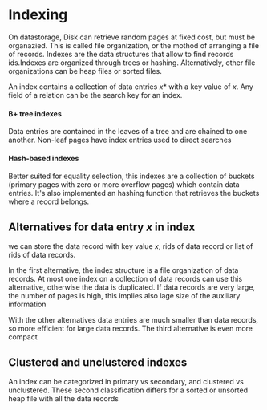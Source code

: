 # Indexing
On datastorage, Disk can retrieve random pages at fixed cost, but must be organazied. This is called file organization, or the mothod of arranging a file of records. Indexes are the data structures that allow to find records ids.Indexes are organized through trees or hashing.
Alternatively, other file organizations can be heap files or sorted files.

An index contains a collection of data entries $x*$ with a key value of $x$. Any field of a relation can be the search key for an index.

#### B+ tree indexes
Data entries are contained in the leaves of a tree and are chained to one another. Non-leaf pages have index entries used to direct searches

#### Hash-based indexes
Better suited for equality selection, this indexes are a collection of buckets (primary pages with zero or more overflow pages) which contain data entries. It's also implemented an hashing function that retrieves the buckets where a record belongs.

## Alternatives for data entry $x$ in index
we can store the data record with key value $x$, rids of data record or list of rids of data records.

In the first alternative, the index structure is a file organization of data records. At most one index on a collection of data records can use this alternative, otherwise the data is duplicated. If data records are very large, the number of pages is high, this implies also lage size of the auxiliary information

With the other alternatives data entries are much smaller than data records, so more efficient for large data records. The third alternative is even more compact

## Clustered and unclustered indexes
An index can be categorized in primary vs secondary, and clustered vs unclustered. These second classification differs for a sorted or unsorted heap file with all the data records

  



